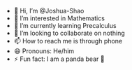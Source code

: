 - 👋 Hi, I’m @Joshua-Shao
- 👀 I’m interested in Mathematics
- 🌱 I’m currently learning Precalculus
- 💞️ I’m looking to collaborate on nothing
- 📫 How to reach me is through phone
- 😄 Pronouns: He/him
- ⚡ Fun fact: I am a panda bear 🐼

<!---
Joshua-Shao/Joshua-Shao is a ✨ special ✨ repository because its `README.md` (this file) appears on your GitHub profile.
You can click the Preview link to take a look at your changes.
--->
